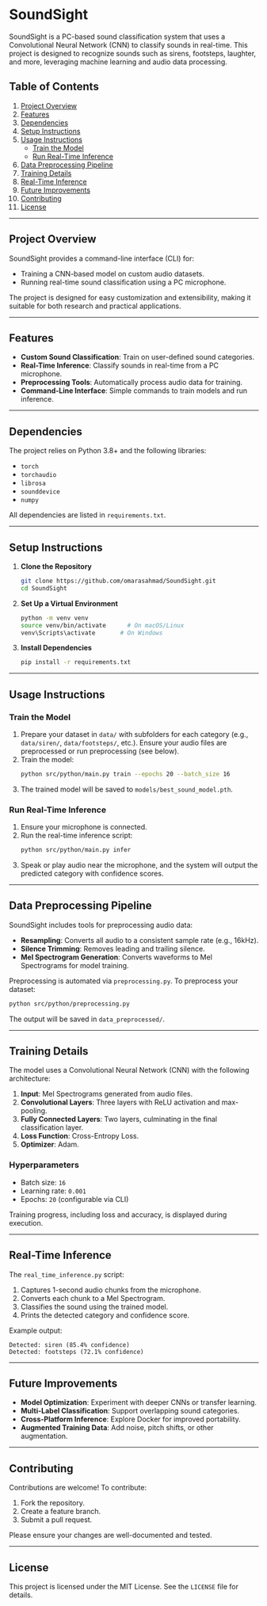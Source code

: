 # SoundSight

SoundSight is a PC-based sound classification system that uses a Convolutional Neural Network (CNN) to classify sounds in real-time. This project is designed to recognize sounds such as sirens, footsteps, laughter, and more, leveraging machine learning and audio data processing.

## Table of Contents
1. [Project Overview](#project-overview)
2. [Features](#features)
3. [Dependencies](#dependencies)
4. [Setup Instructions](#setup-instructions)
5. [Usage Instructions](#usage-instructions)
   - [Train the Model](#train-the-model)
   - [Run Real-Time Inference](#run-real-time-inference)
6. [Data Preprocessing Pipeline](#data-preprocessing-pipeline)
7. [Training Details](#training-details)
8. [Real-Time Inference](#real-time-inference)
9. [Future Improvements](#future-improvements)
10. [Contributing](#contributing)
11. [License](#license)

---

## Project Overview

SoundSight provides a command-line interface (CLI) for:
- Training a CNN-based model on custom audio datasets.
- Running real-time sound classification using a PC microphone.

The project is designed for easy customization and extensibility, making it suitable for both research and practical applications.

---

## Features

- **Custom Sound Classification**: Train on user-defined sound categories.
- **Real-Time Inference**: Classify sounds in real-time from a PC microphone.
- **Preprocessing Tools**: Automatically process audio data for training.
- **Command-Line Interface**: Simple commands to train models and run inference.

---

## Dependencies

The project relies on Python 3.8+ and the following libraries:
- `torch`
- `torchaudio`
- `librosa`
- `sounddevice`
- `numpy`

All dependencies are listed in `requirements.txt`.

---

## Setup Instructions

1. **Clone the Repository**
   ```bash
   git clone https://github.com/omarasahmad/SoundSight.git
   cd SoundSight
   ```

2. **Set Up a Virtual Environment**
   ```bash
   python -m venv venv
   source venv/bin/activate      # On macOS/Linux
   venv\Scripts\activate       # On Windows
   ```

3. **Install Dependencies**
   ```bash
   pip install -r requirements.txt
   ```

---

## Usage Instructions

### Train the Model

1. Prepare your dataset in `data/` with subfolders for each category (e.g., `data/siren/`, `data/footsteps/`, etc.). Ensure your audio files are preprocessed or run preprocessing (see below).
2. Train the model:
   ```bash
   python src/python/main.py train --epochs 20 --batch_size 16
   ```
3. The trained model will be saved to `models/best_sound_model.pth`.

### Run Real-Time Inference

1. Ensure your microphone is connected.
2. Run the real-time inference script:
   ```bash
   python src/python/main.py infer
   ```
3. Speak or play audio near the microphone, and the system will output the predicted category with confidence scores.

---

## Data Preprocessing Pipeline

SoundSight includes tools for preprocessing audio data:
- **Resampling**: Converts all audio to a consistent sample rate (e.g., 16kHz).
- **Silence Trimming**: Removes leading and trailing silence.
- **Mel Spectrogram Generation**: Converts waveforms to Mel Spectrograms for model training.

Preprocessing is automated via `preprocessing.py`. To preprocess your dataset:
```bash
python src/python/preprocessing.py
```
The output will be saved in `data_preprocessed/`.

---

## Training Details

The model uses a Convolutional Neural Network (CNN) with the following architecture:
1. **Input**: Mel Spectrograms generated from audio files.
2. **Convolutional Layers**: Three layers with ReLU activation and max-pooling.
3. **Fully Connected Layers**: Two layers, culminating in the final classification layer.
4. **Loss Function**: Cross-Entropy Loss.
5. **Optimizer**: Adam.

### Hyperparameters
- Batch size: `16`
- Learning rate: `0.001`
- Epochs: `20` (configurable via CLI)

Training progress, including loss and accuracy, is displayed during execution.

---

## Real-Time Inference

The `real_time_inference.py` script:
1. Captures 1-second audio chunks from the microphone.
2. Converts each chunk to a Mel Spectrogram.
3. Classifies the sound using the trained model.
4. Prints the detected category and confidence score.

Example output:
```
Detected: siren (85.4% confidence)
Detected: footsteps (72.1% confidence)
```

---

## Future Improvements

- **Model Optimization**: Experiment with deeper CNNs or transfer learning.
- **Multi-Label Classification**: Support overlapping sound categories.
- **Cross-Platform Inference**: Explore Docker for improved portability.
- **Augmented Training Data**: Add noise, pitch shifts, or other augmentation.

---

## Contributing

Contributions are welcome! To contribute:
1. Fork the repository.
2. Create a feature branch.
3. Submit a pull request.

Please ensure your changes are well-documented and tested.

---

## License

This project is licensed under the MIT License. See the `LICENSE` file for details.
